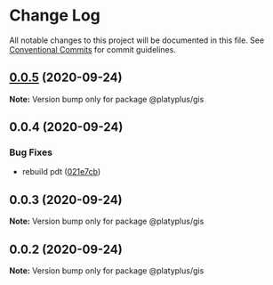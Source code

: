 # Change Log

All notable changes to this project will be documented in this file.
See [Conventional Commits](https://conventionalcommits.org) for commit guidelines.

## [0.0.5](https://github.com/platyplus/platyplus/compare/@platyplus/gis@0.0.4...@platyplus/gis@0.0.5) (2020-09-24)

**Note:** Version bump only for package @platyplus/gis





## 0.0.4 (2020-09-24)


### Bug Fixes

* rebuild pdt ([021e7cb](https://github.com/platyplus/platyplus/commit/021e7cb617ad0fe251d134395196050f64c72d08))





## 0.0.3 (2020-09-24)

**Note:** Version bump only for package @platyplus/gis





## 0.0.2 (2020-09-24)

**Note:** Version bump only for package @platyplus/gis
